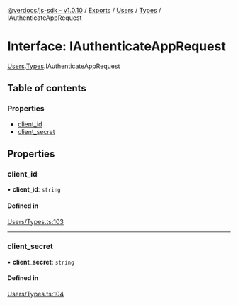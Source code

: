 [@verdocs/js-sdk - v1.0.10](../README.md) / [Exports](../modules.md) / [Users](../modules/Users.md) / [Types](../modules/Users.Types.md) / IAuthenticateAppRequest

# Interface: IAuthenticateAppRequest

[Users](../modules/Users.md).[Types](../modules/Users.Types.md).IAuthenticateAppRequest

## Table of contents

### Properties

- [client_id](Users.Types.IAuthenticateAppRequest.md#client_id)
- [client_secret](Users.Types.IAuthenticateAppRequest.md#client_secret)

## Properties

### client\_id

• **client\_id**: `string`

#### Defined in

[Users/Types.ts:103](https://github.com/Verdocs/js-sdk/blob/main/src/Users/Types.ts#L103)

___

### client\_secret

• **client\_secret**: `string`

#### Defined in

[Users/Types.ts:104](https://github.com/Verdocs/js-sdk/blob/main/src/Users/Types.ts#L104)
